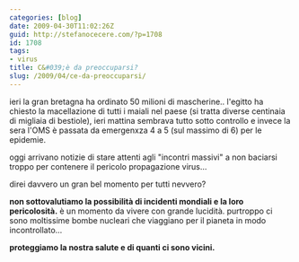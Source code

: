 ```yaml
---
categories: [blog]
date: 2009-04-30T11:02:26Z
guid: http://stefanocecere.com/?p=1708
id: 1708
tags:
- virus
title: C&#039;è da preoccuparsi?
slug: /2009/04/ce-da-preoccuparsi/
---
```


ieri la gran bretagna ha ordinato 50 milioni di mascherine.. l'egitto ha chiesto la macellazione di tutti i maiali nel paese (si tratta diverse centinaia di migliaia di bestiole), ieri mattina sembrava tutto sotto controllo e invece la sera l'OMS è passata da emergenxza 4 a 5 (sul massimo di 6) per le epidemie.

oggi arrivano notizie di stare attenti agli "incontri massivi" a non baciarsi troppo per contenere il pericolo propagazione virus…

direi davvero un gran bel momento per tutti nevvero?

**non sottovalutiamo la possibilità di incidenti mondiali e la loro pericolosità.** è un momento da vivere con grande lucidità. purtroppo ci sono moltissime bombe nucleari che viaggiano per il pianeta in modo incontrollato…

**proteggiamo la nostra salute e di quanti ci sono vicini.**